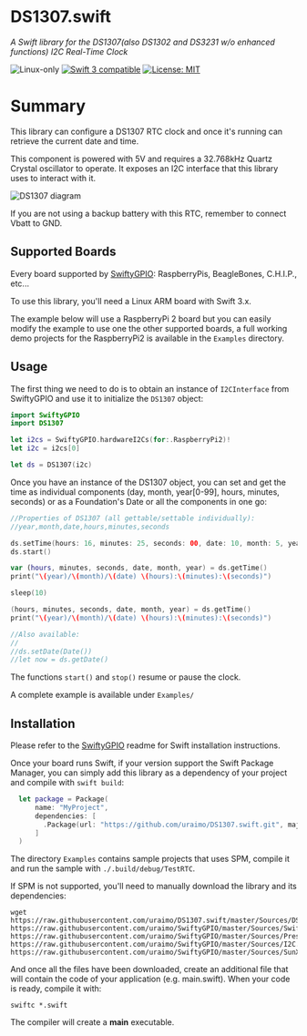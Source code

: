 # DS1307.swift

*A Swift library for the DS1307(also DS1302 and DS3231 w/o enhanced functions)  I2C Real-Time Clock*

<p>
<img src="https://img.shields.io/badge/os-linux-green.svg?style=flat" alt="Linux-only" />
<a href="https://developer.apple.com/swift"><img src="https://img.shields.io/badge/swift3-compatible-4BC51D.svg?style=flat" alt="Swift 3 compatible" /></a>
<a href="https://raw.githubusercontent.com/uraimo/DS1307.swift/master/LICENSE"><img src="http://img.shields.io/badge/license-MIT-blue.svg?style=flat" alt="License: MIT" /></a>
</p>
 

# Summary

This library can configure a DS1307 RTC clock and once it's running can retrieve the current date and time.

This component is powered with 5V and requires a 32.768kHz Quartz Crystal oscillator to operate. It exposes an I2C interface that this library uses to interact with it.

![DS1307 diagram](https://github.com/uraimo/DS1307.swift/raw/master/ds1307.png)

If you are not using a backup battery with this RTC, remember to connect Vbatt to GND.

## Supported Boards

Every board supported by [SwiftyGPIO](https://github.com/uraimo/SwiftyGPIO): RaspberryPis, BeagleBones, C.H.I.P., etc...

To use this library, you'll need a Linux ARM board with Swift 3.x.

The example below will use a RaspberryPi 2 board but you can easily modify the example to use one the other supported boards, a full working demo projects for the RaspberryPi2 is available in the `Examples` directory.

## Usage

The first thing we need to do is to obtain an instance of `I2CInterface` from SwiftyGPIO and use it to initialize the `DS1307` object:

```swift
import SwiftyGPIO
import DS1307

let i2cs = SwiftyGPIO.hardwareI2Cs(for:.RaspberryPi2)!
let i2c = i2cs[0]

let ds = DS1307(i2c)
```

Once you have an instance of the DS1307 object, you can set and get the time as individual components (day, month, year[0-99], hours, minutes, seconds) or as a Foundation's Date or all the components in one go:

```swift
//Properties of DS1307 (all gettable/settable individually):
//year,month,date,hours,minutes,seconds

ds.setTime(hours: 16, minutes: 25, seconds: 00, date: 10, month: 5, year: 17)
ds.start()

var (hours, minutes, seconds, date, month, year) = ds.getTime()
print("\(year)/\(month)/\(date) \(hours):\(minutes):\(seconds)")

sleep(10)

(hours, minutes, seconds, date, month, year) = ds.getTime()
print("\(year)/\(month)/\(date) \(hours):\(minutes):\(seconds)")

//Also available:
//
//ds.setDate(Date())
//let now = ds.getDate()
```

The functions `start()` and `stop()` resume or pause the clock.

A complete example is available under `Examples/`


## Installation

Please refer to the [SwiftyGPIO](https://github.com/uraimo/SwiftyGPIO) readme for Swift installation instructions.

Once your board runs Swift, if your version support the Swift Package Manager, you can simply add this library as a dependency of your project and compile with `swift build`:

```swift
  let package = Package(
      name: "MyProject",
      dependencies: [
        .Package(url: "https://github.com/uraimo/DS1307.swift.git", majorVersion: 1),
      ]
  ) 
```

The directory `Examples` contains sample projects that uses SPM, compile it and run the sample with `./.build/debug/TestRTC`.

If SPM is not supported, you'll need to manually download the library and its dependencies: 

    wget https://raw.githubusercontent.com/uraimo/DS1307.swift/master/Sources/DS1307.swift https://raw.githubusercontent.com/uraimo/SwiftyGPIO/master/Sources/SwiftyGPIO.swift https://raw.githubusercontent.com/uraimo/SwiftyGPIO/master/Sources/Presets.swift https://raw.githubusercontent.com/uraimo/SwiftyGPIO/master/Sources/I2C.swift https://raw.githubusercontent.com/uraimo/SwiftyGPIO/master/Sources/SunXi.swift  

And once all the files have been downloaded, create an additional file that will contain the code of your application (e.g. main.swift). When your code is ready, compile it with:

    swiftc *.swift

The compiler will create a **main** executable.

